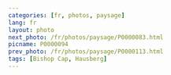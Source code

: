 ```yaml
---
categories: [fr, photos, paysage]
lang: fr
layout: photo
next_photo: /fr/photos/paysage/P0000083.html
picname: P0000094
prev_photo: /fr/photos/paysage/P0000113.html
tags: [Bishop Cap, Hausberg]
---
```

